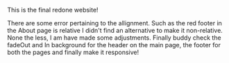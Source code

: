 This is the final redone website!

There are some error pertaining to the allignment. Such as the red footer in the About page is relative I didn't find an alternative to make it 
non-relative.
None the less, I am have made some adjustments. Finally buddy check the fadeOut and In background for the header on the main page, the footer
for both the pages and finally make it responsive!

